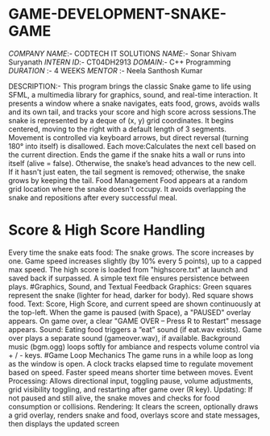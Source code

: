 # GAME-DEVELOPMENT-SNAKE-GAME
*COMPANY NAME*:- CODTECH IT SOLUTIONS
*NAME*:- Sonar Shivam Suryanath
*INTERN ID*:- CT04DH2913
*DOMAIN*:- C++ Programming
*DURATION* :- 4 WEEKS
*MENTOR* :- Neela Santhosh Kumar

DESCRIPTION:-
This program brings the classic Snake game to life using SFML, a multimedia library for graphics, sound, and real-time interaction. It presents a window where a snake navigates, eats food, grows, avoids walls and its own tail, and tracks your score and high score across sessions.The snake is represented by a deque of (x, y) grid coordinates.
It begins centered, moving to the right with a default length of 3 segments.
Movement is controlled via keyboard arrows, but direct reversal (turning 180° into itself) is disallowed.
Each move:Calculates the next cell based on the current direction.
Ends the game if the snake hits a wall or runs into itself (alive = false).
Otherwise, the snake’s head advances to the new cell. If it hasn't just eaten, the tail segment is removed; otherwise, the snake grows by keeping the tail.
 Food Management
Food appears at a random grid location where the snake doesn't occupy.
It avoids overlapping the snake and repositions after every successful meal.
# Score & High Score Handling
Every time the snake eats food:
The snake grows.
The score increases by one.
Game speed increases slightly (by 10% every 5 points), up to a capped max speed.
The high score is loaded from "highscore.txt" at launch and saved back if surpassed. A simple text file ensures persistence between plays.
#Graphics, Sound, and Textual Feedback
Graphics:
Green squares represent the snake (lighter for head, darker for body).
Red square shows food.
Text:
Score, High Score, and current speed are shown continuously at the top-left.
When the game is paused (with Space), a "PAUSED" overlay appears.
On game over, a clear "GAME OVER – Press R to Restart" message appears.
Sound:
Eating food triggers a “eat” sound (if eat.wav exists).
Game over plays a separate sound (gameover.wav), if available.
Background music (bgm.ogg) loops softly for ambiance and respects volume control via + / - keys.
#Game Loop Mechanics
The game runs in a while loop as long as the window is open.
A clock tracks elapsed time to regulate movement based on speed. Faster speed means shorter time between moves.
Event Processing:
Allows directional input, toggling pause, volume adjustments, grid visibility toggling, and restarting after game over (R key).
Updating:
If not paused and still alive, the snake moves and checks for food consumption or collisions.
Rendering:
It clears the screen, optionally draws a grid overlay, renders snake and food, overlays score and state messages, then displays the updated screen
